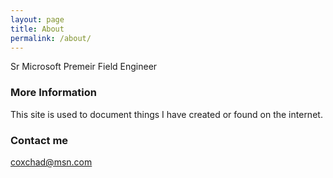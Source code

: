 ```yaml
---
layout: page
title: About
permalink: /about/
---
```


Sr Microsoft Premeir Field Engineer 

### More Information

This site is used to document things I have created or found on the internet.

### Contact me

[coxchad@msn.com](mailto:coxchad@msn.com)
